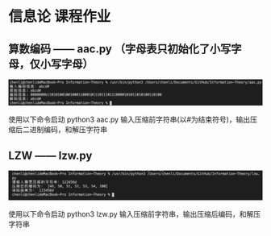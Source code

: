 # 信息论 课程作业

## 算数编码 —— aac.py （字母表只初始化了小写字母，仅小写字母）

![aac](./aac.png)

使用以下命令启动
    python3 aac.py
输入压缩前字符串(以#为结束符号)，输出压缩后二进制编码，和解压字符串

## LZW —— lzw.py

![lzw](./lzw.png)

使用以下命令启动
    python3 lzw.py
输入压缩前字符串，输出压缩后编码，和解压字符串
